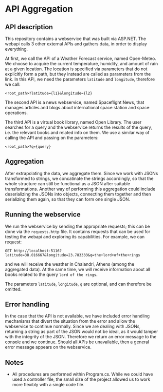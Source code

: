 # API Aggregation 

## API description

This repository contains a webservice that was built via ASP.NET. The webapi calls 3 other external APIs and gathers data, in order to display everything. 

At first, we call the API of a Weather Forecast service, named Open-Meteo. We choose to acquire the current temperature, humidity, and amount of rain at a given location. The location is specified via parameters that do not explicitly form a path, but they instead are called as parameters from the link. In this API, we need the parameters `latitude` and `longitude`, therefore we call: 
```
<root_path>?latitude={l1}&longitude={l2}
```

The second API is a news webservice, named Spaceflight News, that manages articles and blogs about international space station and space operations. 

The third API is a virtual book library, named Open Library. The user searches for a query and the webservice returns the results of the query, i.e. the relevant books and related info on them. We use a similar way of calling the API and passing on the parameters:  
```
<root_path>?q={query}
```

## Aggregation

After extrapolating the data, we aggregate them. Since we work with JSONs transformed to strings, we concatinate the strings accordingly, so that the whole structure can still be functional as a JSON after suitable transformations. Another way of performing this aggregation could include deserializing the JSONs into objects, connecting them together and then serializing them again, so that they can form one single JSON. 

## Running the webservice

We run the webservice by sending the appropriate requests; this can be done via the `requests.http` file. It contains requests that can be used for testing the webapi and exploring its capabilities. For example, we can request: 
```
GET http://localhost:5116?latitude=38.016667&longitude=23.783333&q=the+lord+of+the+rings
```
and we will receive the weather in Chalandri, Athens (among the aggregated data). At the same time, we will receive information about all books related to the query `lord of the rings`. 

The parameters `latitude`, `longitude`, `q` are optional, and can therefore be omitted. 


## Error handling

In the case that the API is not available, we have included error handling mechanisms that divert the situation from the error and allow the webservice to continue normally. Since we are dealing with JSONs, returning a string as part of the JSON would not be ideal, as it would tamper with the integrity of the JSON. Therefore we return an error message to the console and we continue. Should all APIs be unavailable, then a general error message appears on the webservice. 

## Notes

- All procedures are performed within Program.cs. While we could have used a controller file, the small size of the project allowed us to work more flexibly with a single code file.
